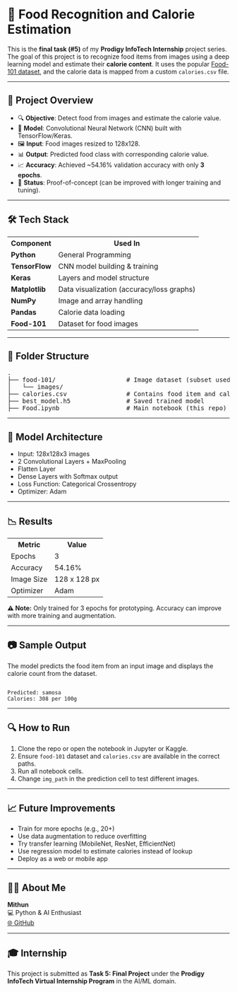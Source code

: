 <h1>🍱 Food Recognition and Calorie Estimation</h1>

<p>This is the <strong>final task (#5)</strong> of my <strong>Prodigy InfoTech Internship</strong> project series. The goal of this project is to recognize food items from images using a deep learning model and estimate their <strong>calorie content</strong>. It uses the popular <a href="https://www.kaggle.com/datasets/kmader/food41" target="_blank">Food-101 dataset</a>, and the calorie data is mapped from a custom <code>calories.csv</code> file.</p>

<hr>

<h2>📌 Project Overview</h2>

<ul>
  <li>🔍 <strong>Objective</strong>: Detect food from images and estimate the calorie value.</li>
  <li>🤖 <strong>Model</strong>: Convolutional Neural Network (CNN) built with TensorFlow/Keras.</li>
  <li>🖼️ <strong>Input</strong>: Food images resized to 128x128.</li>
  <li>📊 <strong>Output</strong>: Predicted food class with corresponding calorie value.</li>
  <li>📈 <strong>Accuracy</strong>: Achieved ~54.16% validation accuracy with only <strong>3 epochs</strong>.</li>
  <li>🧪 <strong>Status</strong>: Proof-of-concept (can be improved with longer training and tuning).</li>
</ul>

<hr>

<h2>🛠️ Tech Stack</h2>

<table>
  <tr>
    <th>Component</th>
    <th>Used In</th>
  </tr>
  <tr>
    <td><strong>Python</strong></td>
    <td>General Programming</td>
  </tr>
  <tr>
    <td><strong>TensorFlow</strong></td>
    <td>CNN model building & training</td>
  </tr>
  <tr>
    <td><strong>Keras</strong></td>
    <td>Layers and model structure</td>
  </tr>
  <tr>
    <td><strong>Matplotlib</strong></td>
    <td>Data visualization (accuracy/loss graphs)</td>
  </tr>
  <tr>
    <td><strong>NumPy</strong></td>
    <td>Image and array handling</td>
  </tr>
  <tr>
    <td><strong>Pandas</strong></td>
    <td>Calorie data loading</td>
  </tr>
  <tr>
    <td><strong>Food-101</strong></td>
    <td>Dataset for food images</td>
  </tr>
</table>

<hr>

<h2>📁 Folder Structure</h2>

<pre>
.
├── food-101/                   # Image dataset (subset used)
│   └── images/
├── calories.csv                # Contains food item and calorie info
├── best_model.h5               # Saved trained model
├── Food.ipynb                  # Main notebook (this repo)
</pre>

<hr>

<h2>🧠 Model Architecture</h2>

<ul>
  <li>Input: 128x128x3 images</li>
  <li>2 Convolutional Layers + MaxPooling</li>
  <li>Flatten Layer</li>
  <li>Dense Layers with Softmax output</li>
  <li>Loss Function: Categorical Crossentropy</li>
  <li>Optimizer: Adam</li>
</ul>

<hr>

<h2>📉 Results</h2>

<table>
  <tr><th>Metric</th><th>Value</th></tr>
  <tr><td>Epochs</td><td>3</td></tr>
  <tr><td>Accuracy</td><td>54.16%</td></tr>
  <tr><td>Image Size</td><td>128 x 128 px</td></tr>
  <tr><td>Optimizer</td><td>Adam</td></tr>
</table>

<p><strong>⚠️ Note:</strong> Only trained for 3 epochs for prototyping. Accuracy can improve with more training and augmentation.</p>

<hr>

<h2>📷 Sample Output</h2>

<p>The model predicts the food item from an input image and displays the calorie count from the dataset.</p>

<pre><code>
Predicted: samosa
Calories: 308 per 100g
</code></pre>


<hr>

<h2>🔍 How to Run</h2>

<ol>
  <li>Clone the repo or open the notebook in Jupyter or Kaggle.</li>
  <li>Ensure <code>food-101</code> dataset and <code>calories.csv</code> are available in the correct paths.</li>
  <li>Run all notebook cells.</li>
  <li>Change <code>img_path</code> in the prediction cell to test different images.</li>
</ol>

<hr>

<h2>📈 Future Improvements</h2>

<ul>
  <li>Train for more epochs (e.g., 20+)</li>
  <li>Use data augmentation to reduce overfitting</li>
  <li>Try transfer learning (MobileNet, ResNet, EfficientNet)</li>
  <li>Use regression model to estimate calories instead of lookup</li>
  <li>Deploy as a web or mobile app</li>
</ul>

<hr>

<h2>🙋‍♂️ About Me</h2>

<p><strong>Mithun</strong><br>
💻 Python & AI Enthusiast<br>
<a href="https://github.com/KulalMithun" target="_blank">🌐 GitHub</a></p>

<hr>

<h2>🎓 Internship</h2>

<p>This project is submitted as <strong>Task 5: Final Project</strong> under the <strong>Prodigy InfoTech Virtual Internship Program</strong> in the AI/ML domain.</p>

